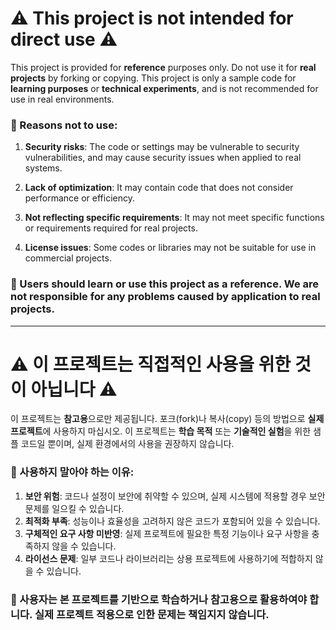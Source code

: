# ⚠️ This project is not intended for direct use ⚠️

This project is provided for **reference** purposes only. Do not use it for **real projects** by forking or copying. This project is only a sample code for **learning purposes** or **technical experiments**, and is not recommended for use in real environments.

### 🚫 Reasons not to use:
1. **Security risks**: The code or settings may be vulnerable to security vulnerabilities, and may cause security issues when applied to real systems.

2. **Lack of optimization**: It may contain code that does not consider performance or efficiency.

3. **Not reflecting specific requirements**: It may not meet specific functions or requirements required for real projects.

4. **License issues**: Some codes or libraries may not be suitable for use in commercial projects.

### 🔧 Users should learn or use this project as a reference. We are not responsible for any problems caused by application to real projects.

---

# ⚠️ 이 프로젝트는 직접적인 사용을 위한 것이 아닙니다 ⚠️

이 프로젝트는 **참고용**으로만 제공됩니다. 포크(fork)나 복사(copy) 등의 방법으로 **실제 프로젝트**에 사용하지 마십시오. 이 프로젝트는 **학습 목적** 또는 **기술적인 실험**을 위한 샘플 코드일 뿐이며, 실제 환경에서의 사용을 권장하지 않습니다.

### 🚫 사용하지 말아야 하는 이유:
1. **보안 위험**: 코드나 설정이 보안에 취약할 수 있으며, 실제 시스템에 적용할 경우 보안 문제를 일으킬 수 있습니다.
2. **최적화 부족**: 성능이나 효율성을 고려하지 않은 코드가 포함되어 있을 수 있습니다.
3. **구체적인 요구 사항 미반영**: 실제 프로젝트에 필요한 특정 기능이나 요구 사항을 충족하지 않을 수 있습니다.
4. **라이선스 문제**: 일부 코드나 라이브러리는 상용 프로젝트에 사용하기에 적합하지 않을 수 있습니다.

### 🔧 사용자는 본 프로젝트를 기반으로 학습하거나 참고용으로 활용하여야 합니다. 실제 프로젝트 적용으로 인한 문제는 책임지지 않습니다.
